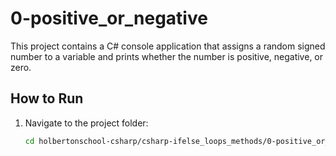 # 0-positive_or_negative

This project contains a C# console application that assigns a random signed number to a variable and prints whether the number is positive, negative, or zero.

## How to Run

1. Navigate to the project folder:
   ```sh
   cd holbertonschool-csharp/csharp-ifelse_loops_methods/0-positive_or_negative
